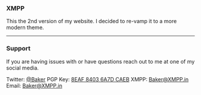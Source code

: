 ### XMPP
This the 2nd version of my website. I decided to re-vamp it to a more modern theme. 

****

### Support

If you are having issues with or have questions reach out to me at one of my social media. 

Twitter: [@Baker](https://Twitter.com/Baakeer)
PGP Key: [8EAF 8403 6A7D CAEB](https://keybase.io/Baker)
XMPP: Baker@XMPP.in
Email: Baker@XMPP.in
